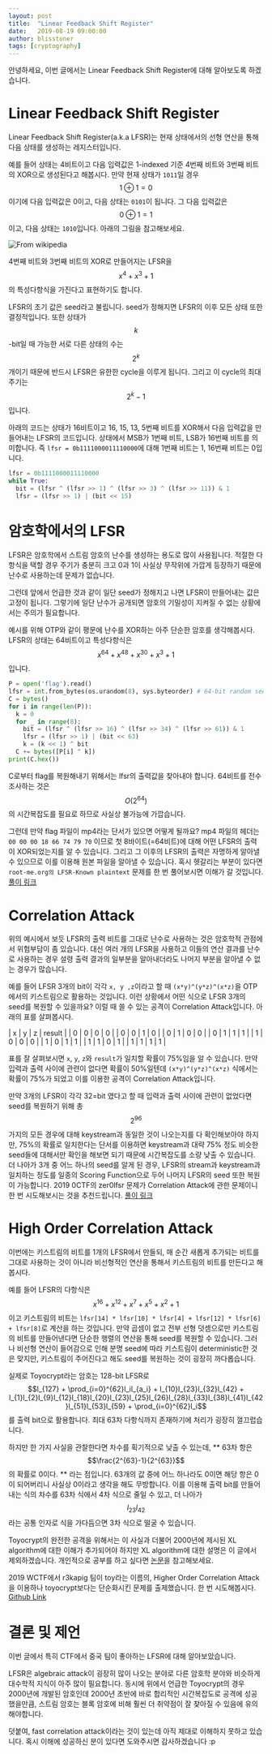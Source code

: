 ```yaml
---
layout: post
title:  "Linear Feedback Shift Register"
date:   2019-08-19 09:00:00
author: blisstoner
tags: [cryptography]
---
```


안녕하세요, 이번 글에서는 Linear Feedback Shift Register에 대해 알아보도록 하겠습니다.

# Linear Feedback Shift Register

Linear Feedback Shift Register(a.k.a LFSR)는 현재 상태에서의 선형 연산을 통해 다음 상태를 생성하는 레지스터입니다.

예를 들어 상태는 4비트이고 다음 입력값은 1-indexed 기준 4번째 비트와 3번째 비트의 XOR으로 생성된다고 해봅시다. 만약 현재 상태가 `1011`일 경우 $$1 \oplus 1 = 0$$이기에 다음 입력값은 0이고, 다음 상태는 `0101`이 됩니다. 그 다음 입력값은 $$0 \oplus 1 = 1$$이고, 다음 상태는 `1010`입니다. 아래의 그림을 참고해보세요.

![From wikipedia](https://upload.wikimedia.org/wikipedia/commons/7/7f/LFSR-F4.GIF)

4번째 비트와 3번째 비트의 XOR로 만들어지는 LFSR을 $$x^4+x^3+1$$의 특성다항식을 가진다고 표현하기도 합니다.

LFSR의 초기 값은 seed라고 불립니다. seed가 정해지면 LFSR의 이후 모든 상태 또한 결정적입니다. 또한 상태가 $$k$$-bit일 때 가능한 서로 다른 상태의 수는 $$2^k$$개이기 때문에 반드시 LFSR은 유한한 cycle을 이루게 됩니다. 그리고 이 cycle의 최대 주기는 $$2^k-1$$입니다.

아래의 코드는 상태가 16비트이고 16, 15, 13, 5번째 비트를 XOR해서 다음 입력값을 만들어내는 LFSR의 코드입니다. 상태에서 MSB가 1번째 비트, LSB가 16번째 비트를 의미합니다. 즉 `lfsr = 0b1111000011110000`에 대해 1번째 비트는 1, 16번째 비트는 0입니다.

```python
lfsr = 0b1111000011110000
while True:
  bit = (lfsr ^ (lfsr >> 1) ^ (lfsr >> 3) ^ (lfsr >> 11)) & 1
  lfsr = (lfsr >> 1) | (bit << 15)
```

# 암호학에서의 LFSR

LFSR은 암호학에서 스트림 암호의 난수를 생성하는 용도로 많이 사용됩니다. 적절한 다항식을 택할 경우 주기가 충분히 크고 0과 1이 사실상 무작위에 가깝게 등장하기 때문에 난수로 사용하는데 문제가 없습니다.

그런데 앞에서 언급한 것과 같이 일단 seed가 정해지고 나면 LFSR이 만들어내는 값은 고정이 됩니다. 그렇기에 일단 난수가 공개되면 암호의 기밀성이 지켜질 수 없는 상황에서는 주의가 필요합니다.

예시를 위해 OTP와 같이 평문에 난수를 XOR하는 아주 단순한 암호를 생각해봅시다. LFSR의 상태는 64비트이고 특성다항식은 $$x^64+x^48+x^30+x^3+1$$입니다.

```python
P = open('flag').read()
lfsr = int.from_bytes(os.urandom(8), sys.byteorder) # 64-bit random seed
C = bytes()
for i in range(len(P)):
  k = 0
  for _ in range(8):
    bit = (lfsr ^ (lfsr >> 16) ^ (lfsr >> 34) ^ (lfsr >> 61)) & 1
    lfsr = (lfsr >> 1) | (bit << 63)
    k = (k << 1) ^ bit
  C += bytes([P[i] ^ k])
print(C.hex())
```

C로부터 flag를 복원해내기 위해서는 lfsr의 출력값을 찾아내야 합니다. 64비트를 전수조사하는 것은 $$O(2^{64})$$의 시간복잡도를 필요로 하므로 사실상 불가능에 가깝습니다.

그런데 만약 flag 파일이 mp4라는 단서가 있으면 어떻게 될까요? mp4 파일의 헤더는 `00 00 00 18 66 74 79 70` 이므로 첫 8바이트(=64비트)에 대해 어떤 LFSR의 출력이 XOR되었는지를 알 수 있습니다. 그리고 그 이후의 LFSR의 출력은 자명하게 알아낼 수 있으므로 이를 이용해 원본 파일을 알아낼 수 있습니다. 혹시 헷갈리는 부분이 있다면 `root-me.org의 LFSR-Known plaintext` 문제를 한 번 풀어보시면 이해가 갈 것입니다. [풀이 링크](https://blog.encrypted.gg/817)

# Correlation Attack

위의 예시에서 보듯 LFSR의 출력 비트를 그대로 난수로 사용하는 것은 암호학적 관점에서 위험부담이 좀 있습니다. 대신 여러 개의 LFSR을 사용하고 이들의 연산 결과를 난수로 사용하는 경우 설령 출력 결과의 일부분을 알아내더라도 나머지 부분을 알아낼 수 없는 경우가 많습니다.

예를 들어 LFSR 3개의 bit이 각각 `x, y ,z`이라고 할 때 `(x*y)^(y*z)^(x*z)`을 OTP에서의 키스트림으로 활용하는 것입니다. 이런 상황에서 어떤 식으로 LFSR 3개의 seed를 복원할 수 있을까요? 이럴 때 쓸 수 있는 공격이 Correlation Attack입니다. 아래의 표를 살펴봅시다.

| x | y | z | result |
| 0 | 0 | 0 | 0 |
| 0 | 0 | 1 | 0 |
| 0 | 1 | 0 | 0 |
| 0 | 1 | 1 | 1 |
| 1 | 0 | 0 | 0 |
| 1 | 0 | 1 | 1 |
| 1 | 1 | 0 | 1 |
| 1 | 1 | 1 | 1 |

표를 잘 살펴보시면 `x`, `y`, `z`와 `result`가 일치할 확률이 75%임을 알 수 있습니다. 만약 입력과 출력 사이에 관련이 없다면 확률이 50%일텐데 `(x*y)^(y*z)^(x*z)` 식에서는 확률이 75%가 되었고 이를 이용한 공격이 Correlation Attack입니다.

만약 3개의 LFSR이 각각 32=bit 였다고 할 때 입력과 출력 사이에 관련이 없었다면 seed를 복원하기 위해 총 $$2^{96}$$ 가지의 모든 경우에 대해 keystream과 동일한 것이 나오는지를 다 확인해보아야 하지만, 75%의 확률로 일치한다는 단서를 이용하면 keystream과 대략 75% 정도 비슷한 seed들에 대해서만 확인을 해보면 되기 때문에 시간복잡도를 소량 낮출 수 있습니다. 더 나아가 3개 중 어느 하나의 seed를 알게 된 경우, LFSR의 stream과 keystream과 일치하는 정도를 일종의 Scoring Function으로 두어 나머지 LFSR의 seed 또한 복원이 가능합니다. 2019 0CTF의 zer0lfsr 문제가 Correlation Attack에 관한 문제이니 한 번 시도해보시는 것을 추천드립니다. [풀이 링크](https://blog.encrypted.gg/799)

# High Order Correlation Attack

이번에는 키스트림의 비트를 1개의 LFSR에서 만들되, 매 순간 새롭게 추가되는 비트를 그대로 사용하는 것이 아니라 비선형적인 연산을 통해서 키스트림의 비트를 만든다고 해봅시다.

예를 들어 LFSR의 다항식은 $$x^16+x^12+x^7+x^5+x^2+1$$이고 키스트림의 비트는 `lfsr[14] * lfsr[10] * lfsr[4] + lfsr[12] * lfsr[6] + lfsr[8]`로 계산을 하는 것입니다. 만약 곱셈이 없고 전부 선형 덧셈으로만 키스트림의 비트를 만들어낸다면 단순한 행렬의 연산을 통해 seed를 복원할 수 있습니다. 그러나 비선형 연산이 들어감으로 인해 분명 seed에 따라 키스트림이 deterministic한 것은 맞지만, 키스트림이 주어진다고 해도 seed를 복원하는 것이 굉장히 까다롭습니다. 

실제로 Toyocrypt라는 암호는 128-bit LFSR로 $$l_{127} + \prod_{i=0}^{62}l_il_{a_i} + l_{10}l_{23}l_{32}l_{42} + l_{1}l_{2}l_{9}l_{12}l_{18}l_{20}l_{23}l_{25}l_{26}l_{28}l_{33}l_{38}l_{41}l_{42}l_{51}l_{53}l_{59} + \prod_{i=0}^{62}l_i$$를 출력 bit으로 활용합니다. 최대 63차 다항식까지 존재하기에 처리가 굉장히 껄끄럽습니다.

하지만 한 가지 사실을 관찰한다면 차수를 획기적으로 낮출 수 있는데, ** 63차 항은 $$\frac{2^{63}-1}{2^{63}}$$의 확률로 0이다. ** 라는 점입니다. 63개의 값 중에 어느 하나라도 0이면 해당 항은 0이 되어버리니 사실상 0이라고 생각을 해도 무방합니다. 이를 이용해 출력 bit를 만들어내는 식의 차수를 63차 식에서 4차 식으로 줄일 수 있고, 더 나아가 $$l_{23}l_{42}$$라는 공통 인자로 식을 가다듬으면 3차 식으로 떨굴 수 있습니다.

Toyocrypt의 완전한 공격을 위해서는 이 사실과 더불어 2000년에 제시된 XL algorithm에 대한 이해가 추가되어야 하지만 XL algorithm에 대한 설명은 이 글에서 제외하겠습니다. 개인적으로 공부를 하고 싶다면 [논문](https://eprint.iacr.org/2002/087.pdf)을 참고해보세요.

2019 WCTF에서 r3kapig 팀이 toy라는 이름의, Higher Order Correlation Attack을 이용하나 toyocrypt보다는 단순화시킨 문제를 출제했습니다. 한 번 시도해봅시다. [Github Link](https://github.com/r3kapig/WCTF-2019/tree/master/toy)

# 결론 및 제언
이번 글에서 특히 CTF에서 중국 팀이 좋아하는 LFSR에 대해 알아보았습니다.

LFSR은 algebraic attack이 굉장히 많이 나오는 분야로 다른 암호학 분야와 비슷하게 대수학적 지식이 아주 많이 필요합니다. 동시에 위에서 언급한 Toyocrypt의 경우 2000년에 개발된 암호인데 2000년 초반에 바로 합리적인 시간복잡도로 공격에 성공했을만큼, 스트림 암호는 블록 암호에 비해 훨씬 더 취약점이 잘 찾아질 수 있음에 유의해야합니다.

덧붙여, fast correlation attack이라는 것이 있는데 아직 제대로 이해하지 못하고 있습니다. 혹시 이해에 성공하신 분이 있다면 도와주시면 감사하겠습니다 :p
